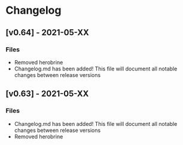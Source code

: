 # Changelog

## [v0.64] -  2021-05-XX
### Files
- Removed herobrine
- Changelog.md has been added! This file will document all notable changes between release versions

## [v0.63] -  2021-05-XX
### Files
- Changelog.md has been added! This file will document all notable changes between release versions
- Removed herobrine